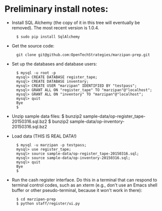 # Preliminary install notes:

* Install SQL Alchemy (the copy of it in this tree will eventually be
  removed).  The most recent version is 1.0.4.

        $ sudo pip install SqlAlchemy

* Get the source code:

        git clone git@github.com:OpenTechStrategies/marzipan-prep.git

* Set up the databases and database users:

        $ mysql -u root -p
        mysql> CREATE DATABASE register_tape;
        mysql> CREATE DATABASE inventory;
        mysql> CREATE USER "marzipan" IDENTIFIED BY "testpass";
        mysql> GRANT ALL ON "register_tape" TO "marzipan"@"localhost";
        mysql> GRANT ALL ON "inventory" TO "marzipan"@"localhost";
        mysql> quit
        Bye
        $ 

* Unzip sample data files:
        $ bunzip2 sample-data/op-register_tape-20150316.sql.bz2
        $ bunzip2 sample-data/op-inventory-20150316.sql.bz2

* Load data (THIS IS REAL DATA!)

        $ mysql -u marzipan -p testpass;
        mysql> use register_tape;
        mysql> source sample-data/op-register_tape-20150316.sql;
        mysql> source sample-data/op-inventory-20150316.sql;
        mysql> quit
        Bye
        $ 

* Run the cash register interface.  Do this in a terminal that can
  respond to terminal control codes, such as an xterm (e.g., don't use
  an Emacs shell buffer or other pseudo-terminal, because it won't
  work in there):

        $ cd marzipan-prep
        $ python staff/register/ui.py

